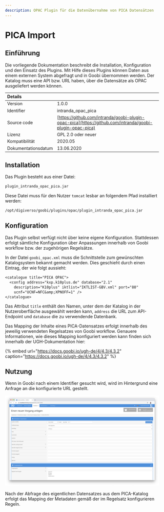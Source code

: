 ```yaml
---
description: OPAC Plugin für die Datenübernahme von PICA Datensätzen
---
```


# PICA Import

## Einführung

Die vorliegende Dokumentation beschreibt die Installation, Konfiguration und den Einsatz des Plugins. Mit Hilfe dieses Plugins können Daten aus einem externen System abgefragt und in Goobi übernommen werden. Der Katalog muss eine API bzw. URL haben, über die Datensätze als OPAC ausgeliefert werden können.

| Details |  |
| :--- | :--- |
| Version | 1.0.0 |
| Identifier | intranda\_opac\_pica |
| Source code | [https://github.com/intranda/goobi-plugin-opac-pica](https://github.com/intranda/goobi-plugin-opac-pica) |
| Lizenz | GPL 2.0 oder neuer |
| Kompatibilität | 2020.05 |
| Dokumentationsdatum | ​13.06.2020 |

## Installation

Das Plugin besteht aus einer Datei:

```bash
plugin_intranda_opac_pica.jar
```

Diese Datei muss für den Nutzer `tomcat` lesbar an folgendem Pfad installiert werden:

```bash
/opt/digiverso/goobi/plugins/opac/plugin_intranda_opac_pica.jar
```

## Konfiguration

Das Plugin selbst verfügt nicht über keine eigene Konfiguration. Stattdessen erfolgt sämtliche Konfiguration über Anpassungen innerhalb von Goobi workflow bzw. der zugehörigen Regelsätze.

In der Datei `goobi_opac.xml` muss die Schnittstelle zum gewünschten Katalogsystem bekannt gemacht werden. Dies geschieht durch einen Eintrag, der wie folgt aussieht:

```markup
<catalogue title="PICA OPAC">
  <config address="kxp.k10plus.de" database="2.1"
    description="K10plus" iktlist="IKTLIST-GBV.xml" port="80"
    ucnf="UCNF=NFC&amp;XPNOFF=1" />
</catalogue>
```

Das Attribut `title` enthält den Namen, unter dem der Katalog in der Nutzeroberfläche ausgewählt werden kann, `address` die URL zum API-Endpoint und `database` die zu verwendende Datenbank.

Das Mapping der Inhalte eines PICA-Datensatzes erfolgt innerhalb des jeweilig verwendeten Regelsatzes von Goobi workflow. Genauere Informationen, wie dieses Mapping konfiguriert werden kann finden sich innerhalb der UGH-Dokumentation hier:

{% embed url="https://docs.goobi.io/ugh-de/4/4.3/4.3.2" caption="https://docs.goobi.io/ugh-de/4/4.3/4.3.2" %}

## Nutzung

Wenn in Goobi nach einem Identifier gesucht wird, wird im Hintergrund eine Anfrage an die konfigurierte URL gestellt.

![Oberfl&#xE4;che von Goobi workflow zur Abfrage des Katalogs](../.gitbook/assets/intranda_opac_pica_de.png)

Nach der Abfrage des eigentlichen Datensatzes aus dem PICA-Katalog erfolgt das Mapping der Metadaten gemäß der im Regelsatz konfigurieren Regeln.
